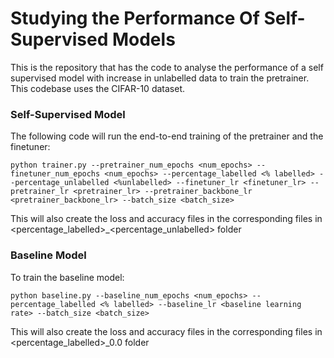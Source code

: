 # Studying the Performance Of Self-Supervised Models

This is the repository that has the code to analyse the performance of a self supervised model with increase in 
unlabelled data to train the pretrainer. This codebase uses the CIFAR-10 dataset.

### Self-Supervised Model
The following code will run the end-to-end training of the pretrainer and the finetuner:
```
python trainer.py --pretrainer_num_epochs <num_epochs> --finetuner_num_epochs <num_epochs> --percentage_labelled <% labelled> --percentage_unlabelled <%unlabelled> --finetuner_lr <finetuner_lr> --pretrainer_lr <pretrainer_lr> --pretrainer_backbone_lr <pretrainer_backbone_lr> --batch_size <batch_size>
```
This will also create the loss and accuracy files in the corresponding files in <percentage_labelled>_<percentage_unlabelled> folder 

### Baseline Model

To train the baseline model:
```
python baseline.py --baseline_num_epochs <num_epochs> --percentage_labelled <% labelled> --baseline_lr <baseline learning rate> --batch_size <batch_size>
```
This will also create the loss and accuracy files in the corresponding files in <percentage_labelled>_0.0 folder